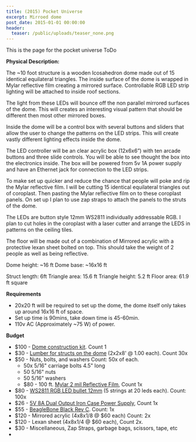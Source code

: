 ```yaml
---
title: (2015) Pocket Universe 
excerpt: Mirroed dome
post_date: 2015-01-01 00:00:00
header:
  teaser: /public/uploads/teaser_none.png
---
```


This is the page for the pocket universe
ToDo

**Physical Description:**

The ~10 foot structure is a wooden Icosahedron dome made out of 15 identical equilateral triangles. The inside surface of the dome is wrapped in Mylar reflective film creating a mirrored surface. Controllable RGB LED strip lighting will be attached to inside roof sections.

The light from these LEDs will bounce off the non parallel mirrored surfaces of the dome. This will creates an interesting visual pattern that should be different then most other mirrored boxes.

Inside the dome will be a control box with several buttons and sliders that allow the user to change the patterns on the LED strips. This will create vastly different lighting effects inside the dome.

The LED controller will be an clear acrylic box (12x6x6”) with ten arcade buttons and three slide controls. You will be able to see thought the box into the electronics inside. The box will be powered from 5v 1A power supply and have an Ethernet jack for connection to the LED strips.

To make set up quicker and reduce the chance that people will poke and rip the Mylar reflective film. I will be cutting 15 identical equilateral triangles out of coroplast. Then  pasting the Mylar reflective film on to these coroplast panels. On set up I plan to use zap straps to attach the panels to the struts of the dome.

The LEDs are button style 12mm WS2811 individually addressable RGB. I plan to cut holes in the coroplast with a laser cutter and arrange the LEDS in patterns on the ceiling tiles.

The floor will be made out of a combination of Mirrored acrylic with a protective lexan sheet bolted on top. This should take the weight of 2 people as well as being reflective.

Dome height: ~16 ft
Dome base: ~16x16 ft

Struct length: 6ft
Triangle area: 15.6 ft
Triangle height: 5.2 ft
Floor area: 61.9 ft square

**Requirements**

- 20x20 ft will be required to set up the dome, the dome itself only takes up around 16x16 ft of space.
- Set up time is 90mins, take down time is 45-60min.
- 110v AC (Approximately ~75 W) of power.

**Budget**

- $100 - [Dome construction kit](http://www.strombergschickens.com/prod_detail_list/Starplate-Dome-Kit). Count 1
- $30 - [Lumber for structs on the dome](http://www.homedepot.ca/product/2x2x8-framing-lumber/954339) (2x2x8' @ 1.00 each). Count 30x
- $50 - Nuts, bolts, and washers Count: 50x of each.  
  - 50x 5/16" carriage bolts 4.5" long
  - 50 5/16" nuts
  - 50 5/16" washers
  - $80 - 100 ft. [Mylar 2 mil Reflective Film](http://www.homedepot.com/p/Viagrow-100-ft-Mylar-2-mil-Reflective-Film-VMY150/202985199), Count 1x
- $80 - [WS2811 RGB LED bullet 12mm](http://www.alibaba.com/product-detail/WS2811-Pixel-Addressable-RGB-Lighting-Decoration_1722595688.html) (5 strings at 20 leds each). Count: 100x  
- $26 - [5V 8A Dual Output Iron Case Power Supply](http://www.dx.com/p/t60-5-12-12v-5a-5v-8a-dual-output-iron-case-power-supply-245113#.VEDH5PldV8E), Count 1x
- $55 - [BeagleBone Black Rev C](http://www.adafruit.com/product/1996). Count: 1x
- $120 - Mirrored acrylic (4x8x1/8 @ $60 each) Count: 2x
- $120 - Lexan sheet (4x8x1/4 @ $60 each), Count 2x.
- $30 - Miscellaneous, Zap Straps, garbage bags, scissors, tape, etc
- 
